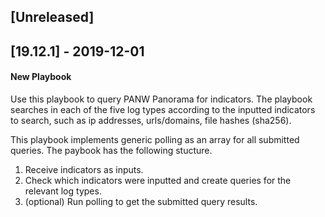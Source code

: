## [Unreleased]


## [19.12.1] - 2019-12-01
#### New Playbook
Use this playbook to query PANW Panorama for indicators. The playbook searches in each of the five log types according to the inputted indicators to search, such as ip addresses, urls/domains, file hashes (sha256).

This playbook implements generic polling as an array for all submitted queries.
The paybook has the following stucture.

1. Receive indicators as inputs.
2. Check which indicators were inputted and create queries for the relevant log types.
3. (optional) Run polling to get the submitted query results.